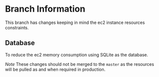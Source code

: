 # Branch Information

This branch has changes keeping in mind the ec2 instance resources constraints.

## Database

To reduce the ec2 memory consumption using SQLite as the database.

*Note* 
These changes should not be merged to the `master` as the resources will be pulled as and when required in production.
